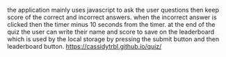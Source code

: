 the application mainly uses javascript to ask the user questions then keep score of the correct and incorrect answers. when the incorrect answer is clicked then the timer minus 10 seconds from the timer. at the end of the quiz the user can write their name and score to save on the leaderboard which is used by the local storage by pressing the submit button and then leaderboard button.
https://cassidytrbl.github.io/quiz/
